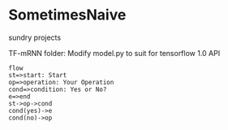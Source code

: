 # SometimesNaive
sundry projects

TF-mRNN folder: Modify model.py to suit for tensorflow 1.0 API

```flow
flow
st=>start: Start
op=>operation: Your Operation
cond=>condition: Yes or No?
e=>end
st->op->cond
cond(yes)->e
cond(no)->op
```

